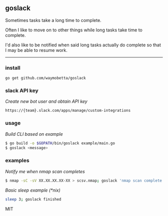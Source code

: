 ## goslack

Sometimes tasks take a long time to complete.

Often I like to move on to other things while long tasks take time to complete.

I'd also like to be notified when said long tasks actually do complete so that I may be able to resume work.

---

### install
```
go get github.com/waymobetta/goslack
```

### slack API key
_Create new bot user and obtain API key_
```
https://{team}.slack.com/apps/manage/custom-integrations
```

### usage

_Build CLI based on example_
```bash
$ go build -o $GOPATH/bin/goslack example/main.go
$ goslack <message>
```
### examples
_Notify me when nmap scan completes_
```bash
$ nmap -sC -sV XX.XX.XX.XX-XX > scsv.nmap; goslack 'nmap scan complete'
```

_Basic sleep example (\*nix)_
```bash
sleep 3; goslack finished
```

MIT
